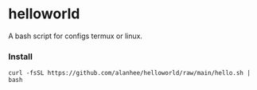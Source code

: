 # helloworld

A bash script for configs termux or linux.

### Install 

```
curl -fsSL https://github.com/alanhee/helloworld/raw/main/hello.sh | bash 
```
